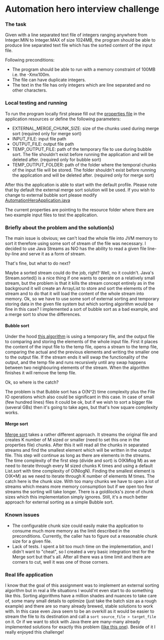 # Automation hero interview challenge

### The task 

Given with a line separated text file of integers ranging anywhere from Integer.MIN to
Integer.MAX of size 1024MB, the program should be able to produce line separated text
file which has the sorted content of the input file.

Following preconditions:
* The program should be able to run with a memory constraint of 100MB i.e. the
-Xmx100m.
* The file can have duplicate integers.
* The text in the file has only integers which are line separated and no other
characters.

### Local testing and running ###
To run the program locally first please fill out the [properties file](automation-hero\src\main\resources\application.yml) in the application resources 
or define the following parameters: 
* EXTERNAL_MERGE_CHUNK_SIZE: size of the chunks used during merge sort (required only for merge sort)
* INPUT_FILE: input file path
* OUTPUT_FILE: output file path
* TEMP_OUTPUT_FILE: path of the temporary file to use during bubble sort. The file shouldn't exist before running the application and will be deleted after. (required only for bubble sort)
* TEMP_OUTPUT_FOLDER: path of the folder where the temporal chunks of the input file will be stored. The folder shouldn't exist before running the application and will be deleted after. (required only for merge sort)

After this the application is able to start with the default profile.
Please note that by default the external merge sort solution will be used. If you wish to change to external bubble sort please modify [AutomationHeroApplication.java](src\main\java\com\daniel\automationhero\AutomationHeroApplication.java)

The current properties are pointing to the resource folder where there are two example input files to test the application.

### Briefly about the problem and the solution(s) ###
The main issue is obvious; we can't load the whole file into JVM memory to sort it therefore using some sort of stream of the
file was necessary. I decided to use Java Streams as NiO has the ability to read a given file line-by-line and serve it as a form of stream.

That's fine, but what to do next?

Maybe a sorted stream could do the job, right? Well, no it couldn't. Java's Stream.sorted() is a nice thing if one wants to operate on a relatively
small stream, but the problem is that it kills the stream concept entirely as in the background it will create an ArrayList to store and sort the elements of the stream
and to do that it will load the content of the whole stream into memory.
Ok, so we have to use some sort of external sorting and temporary storing data in the given file system but which sorting algorithm would be fine in this case?
I implemented a sort of bubble sort as a bad example, and a merge sort to show the differences.

#### Bubble sort
Under the hood [this algorithm](src\main\java\com\daniel\automationhero\service\BubbleSortService.java) is using a temporary file, and the output file to comparing and storing the elements of the whole input file.
First it places the content of the input file to the temp file, opens a stream to the temp file, comparing the actual and the previous elements and writing the smaller one to the output file.
If the stream ends it will swap the functionality of the output, and the temp file and runs recursively until any swap happens between two neighbouring elements of the stream.
When the algorithm finishes it will remove the temp file.

Ok, so where is the catch?

The problem is that Bubble sort has a O(N^2) time complexity plus the File IO operations which also could be significant in this case. In case of  small (few hundred lines) files it could be ok, but if we wish to
sort a bigger file (several GBs) then it's going to take ages, but that's how square complexity works.

#### Merge sort
[Merge sort](src\main\java\com\daniel\automationhero\service\MergeSortService.java) takes a rather different approach. It streams the original file and creates K number of M sized or smaller (need to set this one in the properties file) chunks.
After this it will read all the chunks in separated streams and find the smallest element which will be written in the output file. This step will continue as long as there are elements in the streams.
The time complexity of the first step (divide and sort) is O(K*M*log M) as we need to iterate through every M sized chunks K times and using a default List.sort with time complexity of O(NlogN).
Finding the smallest element is O(K*M) as we need to iterate through K number of elements M times. 
The catch here is the chunk size. With too many chunks we have to open a lot of streams which means more memory consumption but if we open too few streams the sorting will take longer.
There is a goldilocks's zone of chunk sizes which this implementation simply ignores. Still, it's a much better approach for external sorting as a simple Bubble sort.

### Known issues ###
* The configurable chunk size could easily make tha application to consume much more memory as the limit described in the preconditions. Currently, the caller has to figure out a reasonable chunk size for a given file.
* Lack of tests. I spent a bit too much time on the implementation, and I didn't want to "cheat", so I created a very basic integration test for the Merge sort but that's all. After all there was a time limit and there are corners to cut, well it was one of those corners.

### Real life application
I know that the goal of this assignment was to implement an external sorting algorithm but in real a life situations I would'nt even start to do something like this. 
Sorting algorithms have a million shades and nuances to take care of, some many small details to optimize (just take the batch size as a rough example) and there are so many
already brewed, stable solutions to work with. In this case even Java seem to be an overkill as it would be easier to stream the file to its destination and call a `sort source_file > target_file` on it.
Or if we want to stick with Java there are many-many already implemented solutions for exactly this problem ([like this one](https://mvnrepository.com/artifact/com.google.code.externalsortinginjava/externalsortinginjava)).
Beside of it I really enjoyed this challenge!
